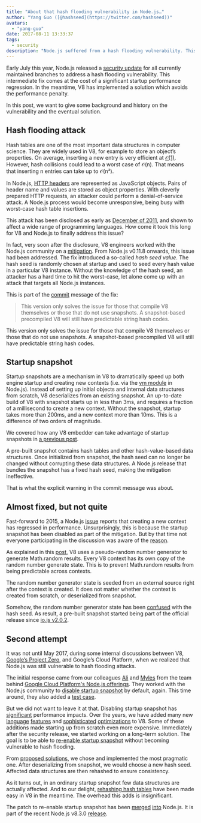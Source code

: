 ```yaml
---
title: "About that hash flooding vulnerability in Node.js…"
author: "Yang Guo ([@hashseed](https://twitter.com/hashseed))"
avatars:
  - "yang-guo"
date: 2017-08-11 13:33:37
tags:
  - security
description: "Node.js suffered from a hash flooding vulnerability. This post provides some background, and explains the solution in V8."
---
```

Early July this year, Node.js released a [security update](https://nodejs.org/en/blog/vulnerability/july-2017-security-releases/) for all currently maintained branches to address a hash flooding vulnerability. This intermediate fix comes at the cost of a significant startup performance regression. In the meantime, V8 has implemented a solution which avoids the performance penalty.

<!--truncate-->
In this post, we want to give some background and history on the vulnerability and the eventual solution.

## Hash flooding attack

Hash tables are one of the most important data structures in computer science. They are widely used in V8, for example to store an object’s properties. On average, inserting a new entry is very efficient at [𝒪(1)](https://en.wikipedia.org/wiki/Big_O_notation). However, hash collisions could lead to a worst case of 𝒪(n). That means that inserting n entries can take up to 𝒪(n²).

In Node.js, [HTTP headers](https://nodejs.org/api/http.html#http_response_getheaders) are represented as JavaScript objects. Pairs of header name and values are stored as object properties. With cleverly prepared HTTP requests, an attacker could perform a denial-of-service attack. A Node.js process would become unresponsive, being busy with worst-case hash table insertions.

This attack has been disclosed as early as [December of 2011](https://events.ccc.de/congress/2011/Fahrplan/events/4680.en.html), and shown to affect a wide range of programming languages. How come it took this long for V8 and Node.js to finally address this issue?

In fact, very soon after the disclosure, V8 engineers worked with the Node.js community on a [mitigation](https://github.com/v8/v8/commit/81a0271004833249b4fe58f7d64ae07e79cffe40). From Node.js v0.11.8 onwards, this issue had been addressed. The fix introduced a so-called _hash seed value_. The hash seed is randomly chosen at startup and used to seed every hash value in a particular V8 instance. Without the knowledge of the hash seed, an attacker has a hard time to hit the worst-case, let alone come up with an attack that targets all Node.js instances.

This is part of the [commit](https://github.com/v8/v8/commit/81a0271004833249b4fe58f7d64ae07e79cffe40) message of the fix:

> This version only solves the issue for those that compile V8 themselves or those that do not use snapshots. A snapshot-based precompiled V8 will still have predictable string hash codes.

This version only solves the issue for those that compile V8 themselves or those that do not use snapshots. A snapshot-based precompiled V8 will still have predictable string hash codes.

## Startup snapshot

Startup snapshots are a mechanism in V8 to dramatically speed up both engine startup and creating new contexts (i.e. via the [vm module](https://nodejs.org/api/vm.html) in Node.js). Instead of setting up initial objects and internal data structures from scratch, V8 deserializes from an existing snapshot. An up-to-date build of V8 with snapshot starts up in less than 3ms, and requires a fraction of a millisecond to create a new context. Without the snapshot, startup takes more than 200ms, and a new context more than 10ms. This is a difference of two orders of magnitude.

We covered how any V8 embedder can take advantage of startup snapshots in [a previous post](/blog/custom-startup-snapshots).

A pre-built snapshot contains hash tables and other hash-value-based data structures. Once initialized from snapshot, the hash seed can no longer be changed without corrupting these data structures. A Node.js release that bundles the snapshot has a fixed hash seed, making the mitigation ineffective.

That is what the explicit warning in the commit message was about.

## Almost fixed, but not quite

Fast-forward to 2015, a Node.js [issue](https://github.com/nodejs/node/issues/1631) reports that creating a new context has regressed in performance. Unsurprisingly, this is because the startup snapshot has been disabled as part of the mitigation. But by that time not everyone participating in the discussion was aware of the [reason](https://github.com/nodejs/node/issues/528#issuecomment-71009086).

As explained in this [post](/blog/math-random), V8 uses a pseudo-random number generator to generate Math.random results. Every V8 context has its own copy of the random number generate state. This is to prevent Math.random results from being predictable across contexts.

The random number generator state is seeded from an external source right after the context is created. It does not matter whether the context is created from scratch, or deserialized from snapshot.

Somehow, the random number generator state has been [confused](https://github.com/nodejs/node/issues/1631#issuecomment-100044148) with the hash seed. As result, a pre-built snapshot started being part of the official release since [io.js v2.0.2](https://github.com/nodejs/node/pull/1679).

## Second attempt

It was not until May 2017, during some internal discussions between V8, [Google’s Project Zero](https://googleprojectzero.blogspot.com/), and Google’s Cloud Platform, when we realized that Node.js was still vulnerable to hash flooding attacks.

The initial response came from our colleagues [Ali](https://twitter.com/ofrobots) and [Myles](https://twitter.com/MylesBorins) from the team behind [Google Cloud Platform's Node.js offerings](https://cloud.google.com/nodejs/). They worked with the Node.js community to [disable startup snapshot](https://github.com/nodejs/node/commit/eff636d8eb7b009c40fb053802c169ba1417293d) by default, again. This time around, they also added a [test case](https://github.com/nodejs/node/commit/9fedc1f09648ff7cebed65883966f5647686a38a).

But we did not want to leave it at that. Disabling startup snapshot has [significant](https://github.com/nodejs/node/issues/14229) performance impacts. Over the years, we have added many new [language](/blog/high-performance-es2015)  [features](/blog/webassembly-browser-preview) and [sophisticated](/blog/launching-ignition-and-turbofan)  [optimizations](/blog/speeding-up-regular-expressions) to V8. Some of these additions made starting up from scratch even more expensive. Immediately after the security release, we started working on a long-term solution. The goal is to be able to [re-enable startup snapshot](https://github.com/nodejs/node/issues/14171) without becoming vulnerable to hash flooding.

From [proposed solutions](https://docs.google.com/document/d/1br7T3jk5JAJSYaT8eZdQlqrPTDRClheGpRU1-BpY1ss/edit), we chose and implemented the most pragmatic one. After deserializing from snapshot, we would choose a new hash seed. Affected data structures are then rehashed to ensure consistency.

As it turns out, in an ordinary startup snapshot few data structures are actually affected. And to our delight, [rehashing hash tables](https://github.com/v8/v8/commit/0e8e0030775518b69eb8522823ea3754e6bddc69) have been made easy in V8 in the meantime. The overhead this adds is insignificant.

The patch to re-enable startup snapshot has been [merged](https://github.com/nodejs/node/commit/2ae2874ae7dfec2c55b5d390d25b6eed9932f78d) [into](https://github.com/nodejs/node/commit/14e4254f68f71a6afaf3ebe16794172b08e68d7b) Node.js. It is part of the recent Node.js v8.3.0 [release](https://medium.com/the-node-js-collection/node-js-8-3-0-is-now-available-shipping-with-the-ignition-turbofan-execution-pipeline-aa5875ad3367).
